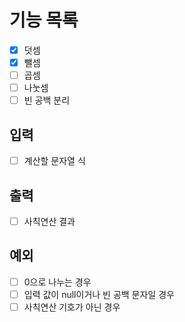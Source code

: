 # 기능 목록
- [x] 덧셈
- [x] 뺄셈
- [ ] 곱셈
- [ ] 나눗셈
- [ ] 빈 공백 분리

## 입력
- [ ] 계산할 문자열 식

## 출력
- [ ] 사칙연산 결과

## 예외
- [ ] 0으로 나누는 경우
- [ ] 입력 값이 null이거나 빈 공백 문자일 경우
- [ ] 사칙연산 기호가 아닌 경우
